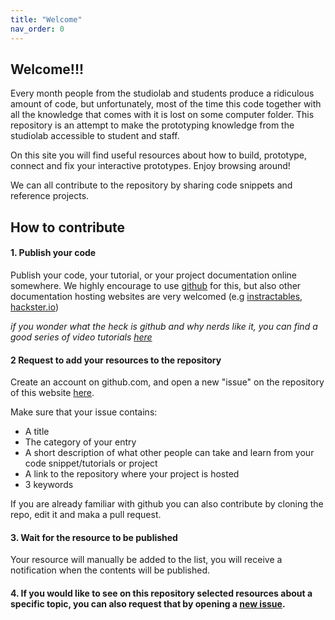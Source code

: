 ```yaml
---
title: "Welcome"
nav_order: 0
---
```


## Welcome!!!

Every month people from the studiolab and students produce a ridiculous amount of code, but unfortunately, most of the time this code together with all the knowledge that comes with it is lost on some computer folder.
This repository is an attempt to make the prototyping knowledge from the studiolab accessible to student and staff.

On this site you will find useful resources about how to build, prototype, connect and fix your interactive prototypes.
Enjoy browsing around!

We can all contribute to the repository by sharing code snippets and reference projects.

## How to contribute

#### 1. Publish your code
Publish your code, your tutorial, or your project documentation online somewhere. We highly encourage to use [github](https://github.com/) for this, but also other documentation hosting websites are very welcomed (e.g [instractables](https://www.instructables.com/), [hackster.io](https://www.hackster.io/))

_if you wonder what the heck is github and why nerds like it, you can find a good series of video tutorials [here](https://www.youtube.com/playlist?list=PLRqwX-V7Uu6ZF9C0YMKuns9sLDzK6zoiV)_

#### 2 Request to add your resources to the repository
Create an account on github.com, and open a new "issue" on the repository of this website [here](https://github.com/id-studiolab/cookbook/issues).

Make sure that your issue contains:
  - A title
  - The category of your entry
  - A short description of what other people can take and learn from your code snippet/tutorials or project
  - A link to the repository where your project is hosted
  - 3 keywords

If you are already familiar with github you can also contribute by cloning the repo, edit it and maka a pull request.

#### 3. Wait for the resource to be published
Your resource will manually be added to the list, you will receive a notification when the contents will be published.

#### 4. If you would like to see on this repository selected resources about a specific topic, you can also request that by opening a [new issue]((https://github.com/id-studiolab/cookbook/issues)).
